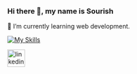 ### Hi there 👋, my name is Sourish

🌱 I’m currently learning web development.

[![My Skills](https://skillicons.dev/icons?i=mongodb,express,react,nodejs,graphql,apollo,materialui,html,css,javascript,git,linux,mysql&theme=light&perline=4)](https://skillicons.dev)

[<img src='https://cdn.jsdelivr.net/npm/simple-icons@3.0.1/icons/linkedin.svg' alt='linkedin' height='40'>](https://www.linkedin.com/in/https://www.linkedin.com/in/sourish-bhattacharyya-699486135//)  
